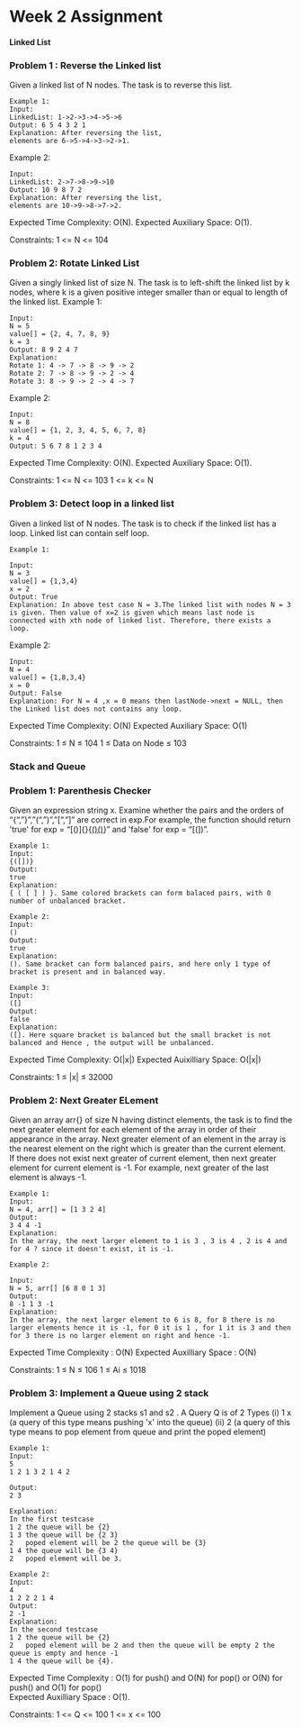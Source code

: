 # Week 2 Assignment

#### Linked List

### Problem 1 : Reverse the Linked list
Given a linked list of N nodes. The task is to reverse this list.

```
Example 1:
Input:
LinkedList: 1->2->3->4->5->6
Output: 6 5 4 3 2 1
Explanation: After reversing the list, 
elements are 6->5->4->3->2->1.
```

Example 2:

```
Input:
LinkedList: 2->7->8->9->10
Output: 10 9 8 7 2
Explanation: After reversing the list,
elements are 10->9->8->7->2.
```
Expected Time Complexity: O(N).
Expected Auxiliary Space: O(1).

Constraints:
1 <= N <= 104

### Problem 2: Rotate Linked List
Given a singly linked list of size N. The task is to left-shift the linked list by k nodes, where k is a given positive integer smaller than or equal to length of the linked list.
Example 1:

```
Input:
N = 5
value[] = {2, 4, 7, 8, 9}
k = 3
Output: 8 9 2 4 7
Explanation:
Rotate 1: 4 -> 7 -> 8 -> 9 -> 2
Rotate 2: 7 -> 8 -> 9 -> 2 -> 4
Rotate 3: 8 -> 9 -> 2 -> 4 -> 7
```

Example 2:
```
Input:
N = 8
value[] = {1, 2, 3, 4, 5, 6, 7, 8}
k = 4
Output: 5 6 7 8 1 2 3 4
```

Expected Time Complexity: O(N).
Expected Auxiliary Space: O(1).

Constraints:
1 <= N <= 103
1 <= k <= N

### Problem 3: Detect loop in a linked list

Given a linked list of N nodes. The task is to check if the linked list has a loop. Linked list can contain self loop.

```
Example 1:

Input:
N = 3
value[] = {1,3,4}
x = 2
Output: True
Explanation: In above test case N = 3.The linked list with nodes N = 3 is given. Then value of x=2 is given which means last node is connected with xth node of linked list. Therefore, there exists a loop.
```

Example 2:
```
Input:
N = 4
value[] = {1,8,3,4}
x = 0
Output: False
Explanation: For N = 4 ,x = 0 means then lastNode->next = NULL, then the Linked list does not contains any loop.
```

Expected Time Complexity: O(N)
Expected Auxiliary Space: O(1)

Constraints:
1 ≤ N ≤ 104
1 ≤ Data on Node ≤ 103

### Stack and Queue
### Problem 1: Parenthesis Checker 
Given an expression string x. Examine whether the pairs and the orders of “{“,”}”,”(“,”)”,”[“,”]” are correct in exp.For example, the function should return 'true' for exp = “[()]{}{[()()]()}” and 'false' for exp = “[(])”.

```
Example 1:
Input:
{([])}
Output: 
true
Explanation: 
{ ( [ ] ) }. Same colored brackets can form balaced pairs, with 0 number of unbalanced bracket.
```

```
Example 2:
Input: 
()
Output: 
true
Explanation: 
(). Same bracket can form balanced pairs, and here only 1 type of bracket is present and in balanced way.
```
```
Example 3:
Input: 
([]
Output: 
false
Explanation: 
([]. Here square bracket is balanced but the small bracket is not balanced and Hence , the output will be unbalanced.
```

Expected Time Complexity: O(|x|)
Expected Auixilliary Space: O(|x|)

Constraints:
1 ≤ |x| ≤ 32000


### Problem 2: Next Greater ELement

Given an array arr{} of size N having distinct elements, the task is to find the next greater element for each element of the array in order of their appearance in the array.
Next greater element of an element in the array is the nearest element on the right which is greater than the current element.
If there does not exist next greater of current element, then next greater element for current element is -1. For example, next greater of the last element is always -1.

```
Example 1:
Input: 
N = 4, arr[] = [1 3 2 4]
Output:
3 4 4 -1
Explanation:
In the array, the next larger element to 1 is 3 , 3 is 4 , 2 is 4 and for 4 ? since it doesn't exist, it is -1.
```
```
Example 2:

Input: 
N = 5, arr[] [6 8 0 1 3]
Output:
8 -1 1 3 -1
Explanation:
In the array, the next larger element to 6 is 8, for 8 there is no larger elements hence it is -1, for 0 it is 1 , for 1 it is 3 and then for 3 there is no larger element on right and hence -1.
```
Expected Time Complexity : O(N)
Expected Auxilliary Space : O(N)

Constraints:
1 ≤ N ≤ 106
1 ≤ Ai ≤ 1018

### Problem 3: Implement a Queue using 2 stack

Implement a Queue using 2 stacks s1 and s2 .
A Query Q is of 2 Types
(i) 1 x (a query of this type means  pushing 'x' into the queue)
(ii) 2   (a query of this type means to pop element from queue and print the poped element)

```
Example 1:
Input:
5
1 2 1 3 2 1 4 2

Output: 
2 3

Explanation: 
In the first testcase
1 2 the queue will be {2}
1 3 the queue will be {2 3}
2   poped element will be 2 the queue will be {3}
1 4 the queue will be {3 4}
2   poped element will be 3.
```
```
Example 2:
Input:
4
1 2 2 2 1 4
Output: 
2 -1
Explanation: 
In the second testcase 
1 2 the queue will be {2}
2   poped element will be 2 and then the queue will be empty 2 the queue is empty and hence -1
1 4 the queue will be {4}.
```
Expected Time Complexity : O(1) for push() and O(N) for pop() or O(N) for push() and O(1) for pop()  
Expected Auxilliary Space : O(1).

Constraints:
1 <= Q <= 100
1 <= x <= 100

